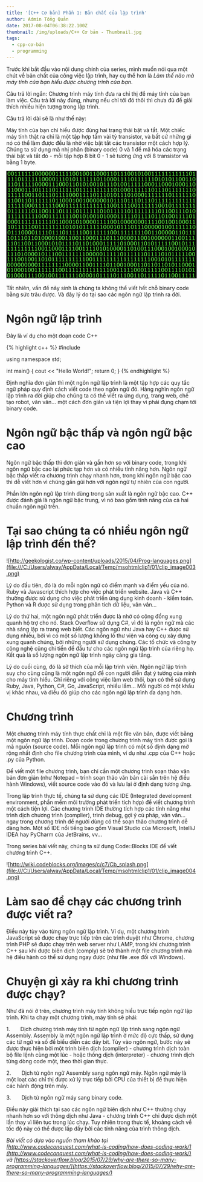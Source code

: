 ```yaml
---
title: '[C++ Cơ bản] Phần 1: Bản chất của lập trình'
author: Admin Tổng Quản
date: 2017-08-04T06:38:22.100Z
thumbnail: /img/uploads/C++ Cơ bản - Thumbnail.jpg
tags:
  - cpp-cơ-bản
  - programming
---
```

Trước khi bắt đầu vào nội dung chính của series, mình muốn
nói qua một chút về bản chất của công việc lập trình, hay cụ thể hơn là *Làm thế nào mà máy tính của bạn hiểu được
chương trình của bạn*.

Câu trả lời ngắn: Chương trình máy tính đưa ra chỉ thị để
máy tính của bạn làm việc. Câu trả lời này đúng, nhưng nếu chỉ tới đó thôi thì
chưa đủ để giải thích nhiều hiện tượng trong lập trình.

Câu trả lời dài sẽ là như thế này:

Máy tính của bạn chỉ hiểu được đúng hai trạng thái bật và tắt.
Một chiếc máy tính thật ra chỉ là một tập hợp tầm vài tỷ transistor, và bất cứ
những gì nó có thể làm được đều là nhờ việc bật tắt các transistor một cách hợp
lý. Chúng ta sử dụng mã nhị phân (binary code) 0 và 1 để mã hóa các trạng thái
bật và tắt đó - mỗi tập hợp 8 bit 0 - 1 sẽ tương ứng với 8 transistor và bằng 1
byte.

![null](/img/uploads/cpp-cơ-bản-1-1.jpg)

Tất nhiên, vấn đề nảy sinh là chúng ta không thể viết hết chỗ
binary code bằng sức trâu được. Và đây lý do tại sao các ngôn ngữ lập trình ra
đời.

# Ngôn ngữ lập trình

Đây là ví dụ cho một đoạn code C\+\+

{% highlight c\+\+ %}
\#include <iostream>

using namespace std;

int main()
{
cout << "Hello World!";
return 0;
}
{% endhighlight %}

Định nghĩa đơn giản thì một ngôn ngữ lập trình là một tập hợp
các quy tắc ngữ pháp quy định cách viết code theo ngôn ngữ đó. Hàng nghìn ngôn
ngữ lập trình ra đời giúp cho chúng ta có thể viết ra ứng dụng, trang web, chế
tạo robot, vân vân… một cách đơn giản và tiện lợi thay vì phải đụng chạm tới
binary code.

# Ngôn ngữ bậc thấp và ngôn ngữ bậc cao

Ngôn ngữ bậc thấp thì đơn giản và gần hơn so với binary
code, trong khi ngôn ngữ bậc cao lại phức tạp hơn và có nhiều tính năng hơn.
Ngôn ngữ bậc thấp viết ra chương trình chạy nhanh hơn, trong khi ngôn ngữ bậc
cao thì dễ viết hơn vì chúng gần gũi hơn với ngôn ngữ tự nhiên của con người.

Phần lớn ngôn ngữ lập trình dùng trong sản xuất là ngôn ngữ
bậc cao. C\+\+ được đánh giá là ngôn ngữ bậc trung, vì nó bao gồm tính năng của cả
hai chuẩn ngôn ngữ trên.

# Tại sao chúng ta có nhiều ngôn ngữ lập trình đến thế?

![http://geekologist.co/wp-content/uploads/2015/04/Prog-languages.png](file:///C:/Users/alway/AppData/Local/Temp/msohtmlclip1/01/clip_image003.png)

Lý do đầu tiên, đó là do mỗi ngôn ngữ có điểm mạnh và điểm yếu
của nó. Ruby và Javascript thích hợp cho việc phát triển website. Java và C\+\+
thường được sử dụng cho việc phát triển ứng dụng kinh doanh - kiểm toán. Python
và R được sử dụng trong phân tích dữ liệu, vân vân…

Lý do thứ hai, một ngôn ngữ phát triển được là nhờ có cộng đồng
xung quanh hộ trợ cho nó. Stack Overflow sử dụng C#, vì đó là ngôn ngữ mà các
nhà sáng lập ra trang web biết. Các ngôn ngữ như Java hay C\+\+ được sử dụng nhiều,
bởi vì có một số lượng khổng lồ thư viện và công cụ xây dựng xung quanh chúng,
bởi những người sử dụng chúng. Các tổ chức và công ty công nghệ cũng chi tiền để
đầu tư cho các ngôn ngữ lập trình của riêng họ. Kết quả là số lượng ngôn ngữ lập
trình ngày càng gia tăng.

Lý do cuối cùng, đó là sở thích của mỗi lập trình viên. Ngôn
ngữ lập trình suy cho cùng cũng là một ngôn ngữ để con người diễn đạt ý tưởng của
mình cho máy tính hiểu. Chỉ riêng với công việc làm web thôi, bạn có thể sử dụng
Ruby, Java, Python, C#, Go, JavaScript, nhiều lắm… Mỗi người có một khẩu vị
khác nhau, và điều đó giúp cho các ngôn ngữ lập trình đa dạng hơn.

# Chương trình

Một chương trình máy tính thực chất chỉ là một file văn bản,
được viết bằng một ngôn ngữ lập trình. Đoạn code trong chương trình máy tính được
gọi là mã nguồn (source code). Mỗi ngôn ngữ lập trình có một số định dạng mở rộng
nhất định cho file chương trình của mình, ví dụ như .cpp của C\+\+ hoặc .py của
Python.

Để viết một file chương trình, bạn chỉ cần một chương trình
soạn thảo văn bản đơn giản (như Notepad – trình soạn thảo văn bản cài sẵn trên hệ
điều hành Windows), viết source code vào đó và lưu lại ở định dạng tương ứng.

Trong lập trình thực tế, chúng ta sử dụng các IDE (Integrated development environment, phần mềm
môi trường phát triển tích hợp) để viết chương trình một cách tiện lợi. Các
chương trình IDE thường tích hợp các tính năng như trình dịch chương trình
\(complier), trình debug, gợi ý cú pháp, vân vân… ngay trong chương trình để người
dùng có thể soạn thảo chương trình dễ dàng hơn. Một số IDE nổi tiếng bao gồm
Visual Studio của Microsoft, IntelliJ IDEA hay PyCharm của JetBrains, vv…

Trong series bài
viết này, chúng ta sử dụng Code::Blocks IDE để viết chương trình C\+\+.

![http://wiki.codeblocks.org/images/c/c7/Cb_splash.png](file:///C:/Users/alway/AppData/Local/Temp/msohtmlclip1/01/clip_image004.png)

# Làm sao để chạy các chương trình được viết ra?

Điều này tùy vào
từng ngôn ngữ lập trình. Ví dụ, một chương trình JavaScript sẽ được chạy trực
tiếp trên các trình duyệt như Chrome, chương trình PHP sẽ được chạy trên web server
như LAMP, trong khi chương trình C\+\+ sau khi được biên dịch (comply) sẽ trở
thành một file chương trình mà hệ điều hành có thể sử dụng ngay được (như file
.exe đối với Windows).

# Chuyện gì xảy ra khi chương trình được chạy?

Như đã nói ở
trên, chương trình máy tính không hiểu trực tiếp ngôn ngữ lập trình. Khi ta chạy
một chương trình, máy tính sẽ phải:

1\.      
Dịch
chương trình máy tính từ ngôn ngữ lập trình sang ngôn ngữ Assembly. Assembly là
một ngôn ngữ lập trình ở mức độ cực thấp, sử dụng các từ ngữ và số để biểu diễn
các dãy bit. Tùy vào ngôn ngữ, bước này sẽ được thực hiện bởi một trình biên dịch
\(complier) - chương trình dịch toàn bộ file lệnh cùng một lúc - hoặc thông dịch
\(interpreter) - chương trình dịch từng dòng code một, theo thời gian thực.

2\.      
Dịch
từ ngôn ngữ Assembly sang ngôn ngữ máy. Ngôn ngữ máy là một loạt các chỉ thị được
xử lý trực tiếp bởi CPU của thiết bị để thực hiện các hành động trên máy.

3\.      
Dịch
từ ngôn ngữ máy sang binary code.

Điều này giải
thích tại sao các ngôn ngữ biên dịch như C\+\+ thường chạy nhanh hơn so với thông
dịch như Java - chương trình C\+\+ chỉ được dịch một lần thay vì liên tục trong
lúc chạy. Tuy nhiên trong thực tế, khoảng cách về tốc độ này có thể được lấp đầy
bởi các tính năng của trình thông dịch.

*Bài viết có dựa vào nguồn tham khảo tại [http://www.codeconquest.com/what-is-coding/how-does-coding-work/](http://www.codeconquest.com/what-is-coding/how-does-coding-work/)
và [https://stackoverflow.blog/2015/07/29/why-are-there-so-many-programming-languages/](https://stackoverflow.blog/2015/07/29/why-are-there-so-many-programming-languages/)*
